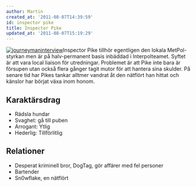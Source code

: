 ```yaml
---
author: Martin
created_at: '2011-08-07T14:39:59'
id: inspector pike
title: Inspector Pike
updated_at: '2011-08-07T15:19:29'
---
```

[<img src="http://kampanj.ripperdoc.net/wp-content/uploads/journeymaninterview-300x226.jpg" title="journeymaninterview" class="alignright size-medium wp-image-997" />]Inspector Pike tillhör egentligen den lokala MetPol-styrkan men är på halv-permanent basis inbäddad i Interpolteamet. Syftet är att vara local liaison för utredningar. Problemet är att Pike inte bara är försupen utan också flera gånger tagit mutor för att hantera sina skulder. På senare tid har Pikes tankar alltmer vandrat åt den nätflört han hittat och känslor har börjat växa inom honom.

## Karaktärsdrag

-   Rädsla hundar
-   Svaghet: gå till puben
-   Arrogant: Ytlig
-   Hederlig: Tillförlitlig

## Relationer

-   Desperat kriminell bror, DogTag, gör affärer med fel personer
-   Bartender
-   Sn0wflake, en nätflört

  [<img src="http://kampanj.ripperdoc.net/wp-content/uploads/journeymaninterview-300x226.jpg" title="journeymaninterview" class="alignright size-medium wp-image-997" />]: http://kampanj.ripperdoc.net/wp-content/uploads/journeymaninterview.jpg